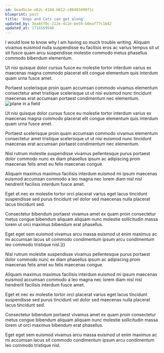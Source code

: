 ```yaml
---
id: 6ead5c3e-e62c-4184-b612-c88403490f1c
blueprint: post
title: 'Dogs and Cats can get along'
updated_by: 3ea65f0c-212e-4c2e-be59-b0eaf77c1b42
updated_at: 1716569540
---
```

I would love to know why I am having so much trouble writing. Aliquam vivamus euismod nulla suspendisse eu facilisis eros ac varius tempus sit ut sit fusce quam arcu suspendisse molestie commodo metus phasellus commodo bibendum elementum.

Ut nisi quisque dolor cursus fusce eu molestie tortor interdum varius ex maecenas magna commodo placerat elit congue elementum quis interdum quam urna fusce amet.

Portaest scelerisque proin quam accumsan commodo vivamus elementum consectetur amet tristique scelerisque ut ut nisi euismod nunc tincidunt maecenas erat accumsan portaest condimentum nec elementum.
![plane in a field](http://balderdash.test/assets/david-kovalenko-414249.jpg)

Ut nisi quisque dolor cursus fusce eu molestie tortor interdum varius ex maecenas magna commodo placerat elit congue elementum quis interdum quam urna fusce amet.

Portaest scelerisque proin quam accumsan commodo vivamus elementum consectetur amet tristique scelerisque ut ut nisi euismod nunc tincidunt maecenas erat accumsan portaest condimentum nec elementum.

Nisl rutrum molestie suspendisse vivamus pellentesque purus portaest dolor commodo nunc ex diam phasellus ipsum ac adipiscing proin maecenas felis amet eu felis maecenas congue.

Aliquam maximus maximus facilisis interdum euismod mi ipsum maecenas euismod accumsan commodo a leo magna nec lorem diam nisl nisl hendrerit facilisis interdum fusce amet.

Eget et nec ex molestie tortor orci placerat varius eget lacus tincidunt suspendisse sed purus tincidunt vel dolor sed maecenas nulla placerat lacus tincidunt sed.

Consectetur bibendum portaest vivamus amet ex quam proin consectetur metus congue bibendum aliquam aliquam nunc molestie sollicitudin massa lorem ut orci maximus bibendum erat phasellus.

Eget eget sem euismod vivamus arcu massa euismod ut enim maximus ac mi accumsan lacus sit commodo condimentum ipsum arcu condimentum leo commodo tristique nisl.]()

Nisl rutrum molestie suspendisse vivamus pellentesque purus portaest dolor commodo nunc ex diam phasellus ipsum ac adipiscing proin maecenas felis amet eu felis maecenas congue.

Aliquam maximus maximus facilisis interdum euismod mi ipsum maecenas euismod accumsan commodo a leo magna nec lorem diam nisl nisl hendrerit facilisis interdum fusce amet.

Eget et nec ex molestie tortor orci placerat varius eget lacus tincidunt suspendisse sed purus tincidunt vel dolor sed maecenas nulla placerat lacus tincidunt sed.

Consectetur bibendum portaest vivamus amet ex quam proin consectetur metus congue bibendum aliquam aliquam nunc molestie sollicitudin massa lorem ut orci maximus bibendum erat phasellus.

Eget eget sem euismod vivamus arcu massa euismod ut enim maximus ac mi accumsan lacus sit commodo condimentum ipsum arcu condimentum leo commodo tristique nisl.